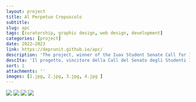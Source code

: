 ```yaml
---
layout: project
title: Al Perpetuo Crepuscolo
subtitle: 
slug: apc
tags: [curatorship, graphic design, web design, development]
categories: [project]
date: 2022—2023
link: https://deprunit.github.io/apc/
description: 'The project, winner of the Iuav Student Senate Call for Ideas, involved about two hundred students in a series of five talks and a workshop in which participants were invited to put themselves in the shoes of supporters of four Italian political bangs: authoritarian left and right, liberal left and right. The invited guests were: Noemi Biasetton, Alessandro Lolli (Effequ), Mattia Salvia (NERO), Alessandro Orlowski, Ruben Pater (Valiz). A publication collecting the conference transcriptions is being prepared, in digital (website) and print (book) form.'
descIta: 'Il progetto, vincitore della Call del Senato degli Studenti Iuav, ha coinvolto circa duecento studenti in un ciclo di cinque talk e un laboratorio in cui i partecipanti sono stati invitati a mettersi nei panni dei sostenitori di quattro frange politiche italiane: sinistra e destra autoritarie, sinistra e destra liberali. Gli ospiti invitati sono stati: Noemi Biasetton, Alessandro Lolli (Effequ), Mattia Salvia (NERO), Alessandro Orlowski, Ruben Pater (Valiz). È in preparazione una pubblicazione che raccoglie gli atti del convegno, in forma digitale (sito web) e cartacea (libro).'
sort: 1
attachments: ''
images: [1.jpg, 2.jpg, 3.jpg, 4.jpg ]
---
```

![]({{site.baseurl}}/projects/1.jpg)
![]({{site.baseurl}}/projects/2.jpg)
![]({{site.baseurl}}/projects/3.jpg)
![]({{site.baseurl}}/projects/4.jpg)

